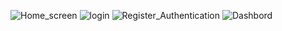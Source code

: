 
![Home_screen](https://github.com/user-attachments/assets/e286b04e-f166-47d2-8129-4e5b4bbfe4ab)  ![login](https://github.com/user-attachments/assets/1b54054b-eb4f-4d5d-a629-2fac8b6fd9bd)
![Register_Authentication](https://github.com/user-attachments/assets/057a8bf1-170d-4540-b01b-56cb5f95f271)  ![Dashbord](https://github.com/user-attachments/assets/4e25a9d6-bcf5-4752-afe7-dc733765fc35)
